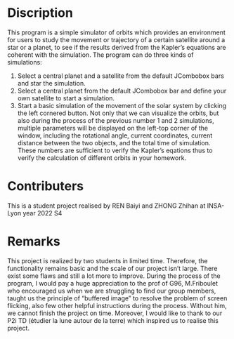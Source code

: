 # Discription

This program is a simple simulator of orbits which provides an environment for users to study the movement or trajectory of a certain satellite around a star or a planet, 
to see if the results derived from the Kapler’s equations are coherent with the simulation. The program can do three kinds of simulations: 
1.	Select a central planet and a satellite from the default JCombobox bars and star the simulation.
2.	Select a central planet from the default JCombobox bar and define your own satellite to start a simulation.
3.	Start a basic simulation of the movement of the solar system by clicking the left cornered button.
Not only that we can visualize the orbits, but also during the process of the previous number 1 and 2 simulations, multiple parameters will be displayed on the left-top 
corner of the window, including the rotational angle, current coordinates, current distance between the two objects, and the total time of simulation. These numbers are 
sufficient to verify the Kapler’s eqations thus to verify the calculation of different orbits in your homework.

# Contributers

This is a student project realised by REN Baiyi and ZHONG Zhihan at INSA-Lyon year 2022 S4

# Remarks
This project is realized by two students in limited time. Therefore, the functionality remains basic and the scale of our project isn’t large. There exist some flaws 
and still a lot more to improve. During the process of the program, I would pay a huge appreciation to the prof of G96, M.Friboulet who encouraged us when we are 
struggling to find our group members, taught us the principle of “buffered image” to resolve the problem of screen flicking, also few other helpful instructions 
during the process. Without him, we cannot finish the project on time. Moreover, I would like to thank to our P2i TD (étudier la lune autour de la terre) which 
inspired us to realise this project.
